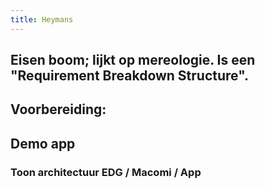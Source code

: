 ```yaml
---
title: Heymans
---
```


## Eisen boom; lijkt op mereologie. Is een "Requirement Breakdown Structure".
## Voorbereiding:
###
## Demo app
### Toon architectuur EDG / Macomi / App
###
